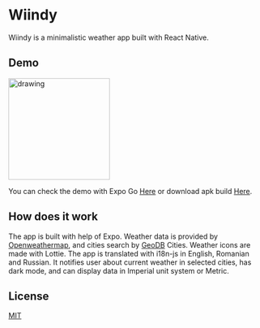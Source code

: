 # Wiindy

Wiindy is a minimalistic weather app built with React Native.

## Demo
<img src="https://github.com/AnonimDevelope/Wiindy/blob/aa615ab021d9f07d9ce4485b1043edb5f496ffa4/demo/demo.gif" alt="drawing" width=200 />

You can check the demo with Expo Go [Here](https://expo.io/@razvan1322/projects/Wiindy) or download apk build [Here]().

## How does it work

The app is built with help of Expo. Weather data is provided by [Openweathermap](https://openweathermap.org/api), and cities search by [GeoDB](https://rapidapi.com/wirefreethought/api/geodb-cities/endpoints) Cities. Weather icons are made with Lottie. The app is translated with i18n-js in English, Romanian and Russian. It notifies user about current weather in selected cities, has dark mode, and can display data in Imperial unit system or Metric.


## License
[MIT](https://choosealicense.com/licenses/mit/)
